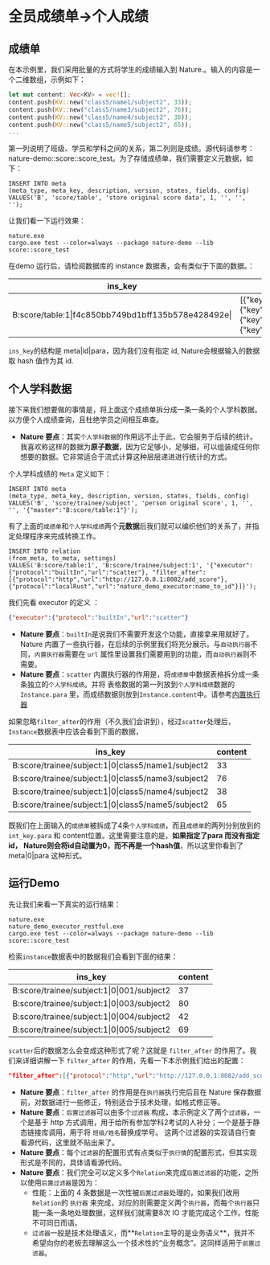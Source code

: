 # 全员成绩单->个人成绩

## 成绩单

在本示例里，我们采用批量的方式将学生的成绩输入到 Nature.。输入的内容是一个二维数组，示例如下：

```rust
let mut content: Vec<KV> = vec![];
content.push(KV::new("class5/name1/subject2", 33));
content.push(KV::new("class5/name3/subject2", 76));
content.push(KV::new("class5/name4/subject2", 38));
content.push(KV::new("class5/name5/subject2", 65));
...
```

第一列说明了班级、学员和学科之间的关系，第二列则是成绩。源代码请参考：nature-demo::score::score_test。为了存储成绩单，我们需要定义元数据，如下：

```mysql
INSERT INTO meta
(meta_type, meta_key, description, version, states, fields, config)
VALUES('B', 'score/table', 'store original score data', 1, '', '', '');
```

让我们看一下运行效果：

```shell
nature.exe
cargo.exe test --color=always --package nature-demo --lib score::score_test
```

在demo 运行后，请检阅数据库的 instance 数据表，会有类似于下面的数据。：

| ins_key                                             | content                                                      |
| --------------------------------------------------- | ------------------------------------------------------------ |
| B:score/table:1\|f4c850bb749bd1bff135b578e428492e\| | [{"key":"class5/name1/subject2","value":33},{"key":"class5/name3/subject2","value":76},{"key":"class5/name4/subject2","value":38},{"key":"class5/name5/subject2","value":65}] |

`ins_key`的结构是 meta|id|para，因为我们没有指定 id, Nature会根据输入的数据取 hash 值作为其 id.

## 个人学科数据

接下来我们想要做的事情是，将上面这个成绩单拆分成一条一条的个人学科数据。以方便个人成绩查询，且杜绝学员之间相互串查。

- **Nature 要点**：其实`个人学科数据`的作用远不止于此，它会服务于后续的统计。我喜欢称这样的数据为**原子数据**，因为它足够小，足够细，可以组装成任何你想要的数据。它非常适合于流式计算这种层层递进进行统计的方式。

个人学科成绩的 `Meta` 定义如下：

```mysql
INSERT INTO meta
(meta_type, meta_key, description, version, states, fields, config)
VALUES('B', 'score/trainee/subject', 'person original score', 1, '', '', '{"master":"B:score/table:1"}');
```

有了上面的`成绩单`和`个人学科成绩`两个**元数据**后我们就可以编织他们的关系了，并指定处理程序来完成转换工作。

```mysql
INSERT INTO relation
(from_meta, to_meta, settings)
VALUES('B:score/table:1', 'B:score/trainee/subject:1', '{"executor":{"protocol":"builtIn","url":"scatter"}, "filter_after":[{"protocol":"http","url":"http://127.0.0.1:8082/add_score"},{"protocol":"localRust","url":"nature_demo_executor:name_to_id"}]}');
```

我们先看 executor 的定义 ：

```json
{"executor":{"protocol":"builtIn","url":"scatter"}
```

- **Nature 要点**：`builtIn`是说我们不需要开发这个功能，直接拿来用就好了。Nature 内置了一些执行器，在后续的示例里我们将充分展示。与`自动执行器`不同，`内置执行器`需要在 `url` 属性里设置我们需要用到的功能，而`自动执行器`则不需要。
- **Nature 要点**：`scatter` 内置执行器的作用是，将`成绩单`中数据表格拆分成一条条独立的`个人学科成绩`。并将 表格数据的第一列放到`个人学科成绩`数据的`Instance.para` 里，而成绩数据则放到`Instance.content`中。请参考[内置执行器](https://github.com/llxxbb/Nature/blob/master/doc/ZH/help/build-in.md)

如果忽略`filter_after`的作用（不久我们会讲到），经过`scatter`处理后，`Instance`数据表中应该会看到下面的数据，

| ins_key                                             | content |
| --------------------------------------------------- | ------- |
| B:score/trainee/subject:1\|0\|class5/name1/subject2 | 33      |
| B:score/trainee/subject:1\|0\|class5/name3/subject2 | 76      |
| B:score/trainee/subject:1\|0\|class5/name4/subject2 | 38      |
| B:score/trainee/subject:1\|0\|class5/name5/subject2 | 65      |

既我们在上面输入的`成绩单`被拆成了4条`个人学科成绩`，而且`成绩单`的两列分别放到的 `int_key.para` 和 content位置。这里需要注意的是，**如果指定了para 而没有指定 id， Nature则会将id自动置为0，而不再是一个hash值**，所以这里你看到了 meta|0|para 这种形式。

## 运行Demo

先让我们来看一下真实的运行结果：

```shell
nature.exe
nature_demo_executor_restful.exe
cargo.exe test --color=always --package nature-demo --lib score::score_test
```

检索`instance`数据表中的数据我们会看到下面的结果：

| ins_key                                    | content |
| ------------------------------------------ | ------- |
| B:score/trainee/subject:1\|0\|001/subject2 | 37      |
| B:score/trainee/subject:1\|0\|003/subject2 | 80      |
| B:score/trainee/subject:1\|0\|004/subject2 | 42      |
| B:score/trainee/subject:1\|0\|005/subject2 | 69      |

`scatter`后的数据怎么会变成这种形式了呢？这就是 `filter_after` 的作用了。我们来详细讲解一下 `filter_after` 的作用，先看一下本示例我们给出的配置：

```json
"filter_after":[{"protocol":"http","url":"http://127.0.0.1:8082/add_score"},{"protocol":"localRust","url":"nature_demo_executor:name_to_id"}]
```

- **Nature 要点**：`filter_after` 的作用是在`执行器`执行完后且在 Nature 保存数据前，对数据进行一些修正，特别适合于技术处理，如格式修正等。
- **Nature 要点**：`后置过滤器`可以由多个`过滤器` 构成，本示例定义了两个`过滤器`，一个是基于 http 方式调用，用于给所有参加学科2考试的人补分；一个是基于静态链接库调用，用于将 `班级/姓名`替换成学号。 这两个过滤器的实现请自行查看源代码，这里就不贴出来了。
- **Nature 要点**：每个`过滤器`的配置形式有点类似于`执行情`的配置形式，但其实现形式是不同的，具体请看源代码。
- **Nature 要点**：我们完全可以定义多个`Relation`来完成`后置过滤器`的功能，之所以使用`后置过滤器`是因为：
  - 性能：上面的 4 条数据是一次性被`后置过滤器`处理的，如果我们改用`Relation`的 `执行器` 来完成，对应的则需要定义两个`执行器`，而每个`执行器`只能一条一条地处理数据，这样我们就需要8次 IO 才能完成这个工作。性能不可同日而语。
  - `过滤器`一般是技术处理语义，而**`Relation`主导的是业务语义**，我并不希望向你的老板去理解这么一个技术性的“业务概念”。这同样适用于`前置过滤器`。